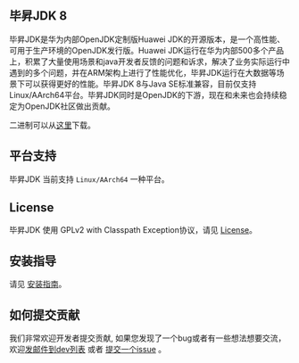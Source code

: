 ## 毕昇JDK 8

毕昇JDK是华为内部OpenJDK定制版Huawei JDK的开源版本，是一个高性能、可用于生产环境的OpenJDK发行版。Huawei JDK运行在华为内部500多个产品上，积累了大量使用场景和java开发者反馈的问题和诉求，解决了业务实际运行中遇到的多个问题，并在ARM架构上进行了性能优化，毕昇JDK运行在大数据等场景下可以获得更好的性能。毕昇JDK 8与Java SE标准兼容，目前仅支持Linux/AArch64平台。毕昇JDK同时是OpenJDK的下游，现在和未来也会持续稳定为OpenJDK社区做出贡献。

二进制可以从[这里](https://gitee.com/openeuler/bishengjdk-8/releases)下载。

## 平台支持

毕昇JDK 当前支持 `Linux/AArch64` 一种平台。

## License

毕昇JDK 使用 GPLv2 with Classpath Exception协议，请见 [License](https://gitee.com/openeuler/bishengjdk-8/blob/master/LICENSE)。

## 安装指导

请见 [安装指南](https://gitee.com/openeuler/bishengjdk-8/wikis/Bisheng%20JDK%208%20安装指南?sort_id=2879421)。

## 如何提交贡献

我们非常欢迎开发者提交贡献, 如果您发现了一个bug或者有一些想法想要交流，欢迎[发邮件到dev列表](https://openeuler.org/zh/community/mails.html) 或者 [提交一个issue](https://gitee.com/openeuler/bishengjdk-8/issues) 。
